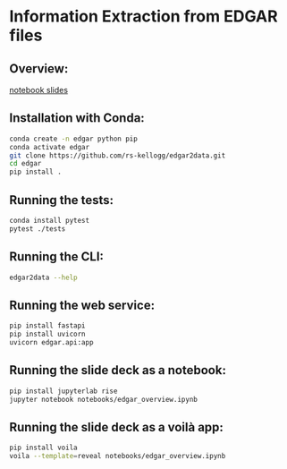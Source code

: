 # Information Extraction from EDGAR files

## Overview: 

[notebook slides](https://nbviewer.jupyter.org/format/slides/github/rs-kellogg/edgar2data/blob/main/notebooks/edgar_overview.ipynb)

## Installation with Conda:

```bash
conda create -n edgar python pip
conda activate edgar
git clone https://github.com/rs-kellogg/edgar2data.git
cd edgar
pip install .
```

## Running the tests:

```bash
conda install pytest
pytest ./tests
```

## Running the CLI:

```bash
edgar2data --help
```

## Running the web service:

```bash
pip install fastapi
pip install uvicorn
uvicorn edgar.api:app
```

## Running the slide deck as a notebook:
```bash
pip install jupyterlab rise
jupyter notebook notebooks/edgar_overview.ipynb
```

## Running the slide deck as a voilà app:
```bash
pip install voila
voila --template=reveal notebooks/edgar_overview.ipynb
```


